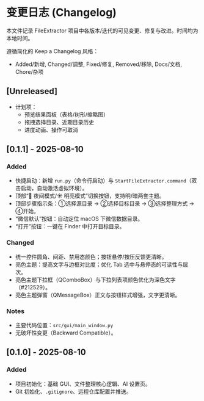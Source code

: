 # 变更日志 (Changelog)

本文件记录 FileExtractor 项目中各版本/迭代的可见变更、修复与改进。时间均为本地时间。

遵循简化的 Keep a Changelog 风格：
- Added/新增, Changed/调整, Fixed/修复, Removed/移除, Docs/文档, Chore/杂项

## [Unreleased]
- 计划项：
  - 预览结果面板（表格/树形/缩略图）
  - 拖拽选择目录、近期目录历史
  - 进度动画、操作可取消

## [0.1.1] - 2025-08-10
### Added
- 快捷启动：新增 `run.py`（命令行启动）与 `StartFileExtractor.command`（双击启动，自动激活虚拟环境）。
- 顶部“🌙 夜间模式/☀️ 明亮模式”切换按钮，支持明/暗两套主题。
- 顶部步骤指示条：①选择源目录 → ②选择目标目录 → ③选择整理方式 → ④开始。
- “微信默认”按钮：自动定位 macOS 下微信数据目录。
- “打开”按钮：一键在 Finder 中打开目标目录。

### Changed
- 统一控件圆角、间距、禁用态颜色；按钮悬停/按压反馈更清晰。
- 亮色主题：提高文字与边框对比度；优化 Tab 选中与悬停态的可读性与层次。
- 亮色主题下拉框（QComboBox）与下拉列表项颜色优化为深色文字（#212529）。
- 亮色主题弹窗（QMessageBox）正文与按钮样式增强，文字更清晰。

### Notes
- 主要代码位置：`src/gui/main_window.py`
- 无破坏性变更（Backward Compatible）。

## [0.1.0] - 2025-08-10
### Added
- 项目初始化：基础 GUI、文件整理核心逻辑、AI 设置页。
- Git 初始化、`.gitignore`、远程仓库配置并推送。


